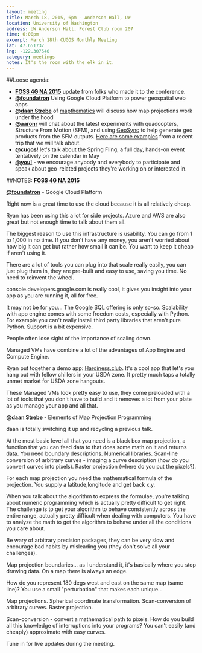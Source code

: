 ```yaml
---
layout: meeting
title: March 18, 2015, 6pm - Anderson Hall, UW
location: University of Washington
address: UW Anderson Hall, Forest Club room 207
time: 6:00pm
excerpt: March 18th CUGOS Monthly Meeting
lat: 47.651737
lng: -122.307540
category: meetings
notes: It's the room with the elk in it.
---
```


##Loose agenda:
- **[FOSS 4G NA 2015](https://2015.foss4g-na.org/)** update from folks who made it to the conference.
- **[@foundatron](https://github.com/foundatron)** Using Google Cloud Platform to power geospatial web apps
- **[@daan Strebe](http://www.mapthematics.com/Essentials.php)** of [mapthematics](http://www.mapthematics.com/Essentials.php) will discuss how map projections work under the hood
- **[@aaronr](https://github.com/aaronr)** will chat about the latest experiments with quadcopters, Structure From Motion (SFM), and using [GeoSync](https://github.com/aaronr/geosync) to help generate geo products from the SFM outputs. [Here are some examples](https://www.flickr.com/photos/racicot/sets/72157650778573910/) from a recent trip that we will talk about.
- **[@cugos](https://github.com/cugos)!** let's talk about the Spring Fling, a full day, hands-on event tentatively on the calendar in May
- **[@you!](http://github.com/cugos/cugos.github.com)** - we encourage anybody and everybody to participate and speak about geo-related projects they're working on or interested in.

##NOTES:
**[FOSS 4G NA 2015](https://2015.foss4g-na.org/)**



**[@foundatron](https://github.com/foundatron)** - Google Cloud Platform

Right now is a great time to use the cloud because it is all relatively cheap.

Ryan has been using this a lot for side projects. Azure and AWS are also great but not enough time to talk about them all.

The biggest reason to use this infrastructure is usability. You can go from 1 to 1,000 in no time. If you don't have any money, you aren't worried about how big it can get but rather how small it can be. You want to keep it cheap if aren't using it.

There are a lot of tools you can plug into that scale really easily, you can just plug them in, they are pre-built and easy to use, saving you time. No need to reinvent the wheel.

console.developers.google.com is really cool, it gives you insight into your app as you are running it, all for free.

It may not be for you... The Google SQL offering is only so-so. Scalability with app engine comes with some freedom costs, especially with Python. For example you can't really install third party libraries that aren't pure Python. Support is a bit expensive.

People often lose sight of the importance of scaling down.

Managed VMs have combine a lot of the advantages of App Engine and Compute Engine.

Ryan put together a demo app: [Hardiness.club](hardiness.club). It's a cool app that let's you hang out with fellow chillers in your USDA zone. It pretty much taps a totally unmet market for USDA zone hangouts.

These Managed VMs look pretty easy to use, they come preloaded with a lot of tools that you don't have to build and it removes a lot from your plate as you manage your app and all that.


**[@daan Strebe](http://www.mapthematics.com/Essentials.php)** - Elements of Map Projection Programming

daan is totally switching it up and recycling a previous talk.

At the most basic level all that you need is a black box map projection, a function that you can feed data to that does some math on it and returns data. You need boundary descriptions. Numerical libraries. Scan-line conversion of arbitrary curves - imaging a curve description (how do you convert curves into pixels). Raster projection (where do you put the pixels?).

For each map projection you need the mathematical formula of the projection. You supply a latitude,longitude and get back x,y.

When you talk about the algorithm to express the formulae, you're talking about numeric programming which is actually pretty difficult to get right. The challenge is to get your algorithm to behave consistently across the entire range, actually pretty difficult when dealing with computers. You have to analyze the math to get the algorithm to behave under all the conditions you care about.

Be wary of arbitrary precision packages, they can be very slow and encourage bad habits by misleading you (they don't solve all your challenges).

Map projection boundaries... as I understand it, it's basically where you stop drawing data. On a map there is always an edge.

How do you represent 180 degs west and east on the same map (same line)? You use a small "perturbation" that makes each unique...

Map projections. Spherical coordinate transformation. Scan-conversion of arbitrary curves. Raster projection.

Scan-conversion - convert a mathematical path to pixels. How do you build all this knowledge of interruptions into your programs? You can't easily (and cheaply) approximate with easy curves.


Tune in for live updates during the meeting.
